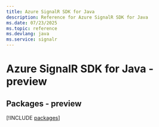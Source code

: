 ```yaml
---
title: Azure SignalR SDK for Java
description: Reference for Azure SignalR SDK for Java
ms.date: 07/23/2025
ms.topic: reference
ms.devlang: java
ms.service: signalr
---
```

# Azure SignalR SDK for Java - preview
## Packages - preview
[!INCLUDE [packages](signalr-index.md)]